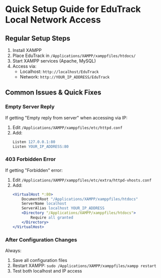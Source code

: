 # Quick Setup Guide for EduTrack Local Network Access

## Regular Setup Steps

1. Install XAMPP
2. Place EduTrack in `/Applications/XAMPP/xamppfiles/htdocs/`
3. Start XAMPP services (Apache, MySQL)
4. Access via:
   - Localhost: `http://localhost/EduTrack`
   - Network: `http://YOUR_IP_ADDRESS/EduTrack`

## Common Issues & Quick Fixes

### Empty Server Reply
If getting "Empty reply from server" when accessing via IP:
1. Edit `/Applications/XAMPP/xamppfiles/etc/httpd.conf`
2. Add:
   ```apache
   Listen 127.0.0.1:80
   Listen YOUR_IP_ADDRESS:80
   ```

### 403 Forbidden Error
If getting "Forbidden" error:
1. Edit `/Applications/XAMPP/xamppfiles/etc/extra/httpd-vhosts.conf`
2. Add:
   ```apache
   <VirtualHost *:80>
       DocumentRoot "/Applications/XAMPP/xamppfiles/htdocs"
       ServerName localhost
       ServerAlias localhost YOUR_IP_ADDRESS
       <Directory "/Applications/XAMPP/xamppfiles/htdocs">
           Require all granted
       </Directory>
   </VirtualHost>
   ```

### After Configuration Changes
Always:
1. Save all configuration files
2. Restart XAMPP: `sudo /Applications/XAMPP/xamppfiles/xampp restart`
3. Test both localhost and IP access 